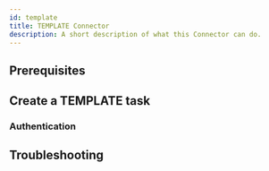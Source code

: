 ```yaml
---
id: template
title: TEMPLATE Connector
description: A short description of what this Connector can do.
---
```


<!-- Don't forget to add your Connector to available-connectors-overview.md and sidebars.js in the appropriate type or subtype. -->

<!-- A short description of what this Connector can do. Can match the page metadata description. -->

## Prerequisites

<!-- What does a user need to be successful with configuring this Connector? Be clear about if the user should do something in the C8 Console or a 3rd party UI. -->

## Create a TEMPLATE task

<!-- Keep the order of steps in line with the order on the Camunda Platform 8 UI. -->

### Authentication

<!-- Keep all possible authentication methods in mind (OAuth, Bearer, no Auth, etc.). -->

## Troubleshooting

<!-- Keep this within the scope of troubleshooting this specific Connector. -->
